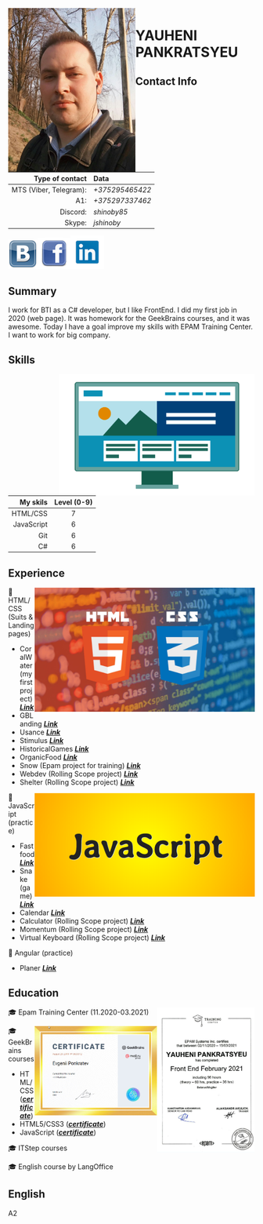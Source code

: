 <img align="left" alt="My photo" src="images/myImg.jpg" width="260" >

# YAUHENI PANKRATSYEU

## Contact Info
|Type of contact|Data|
|-----:|:------|
|MTS (Viber, Telegram):|*+375295465422*|
|A1:|*+375297337462*|
|Discord:|*shinoby85*|
|Skype:|*jshinoby*|

[![VK](images/vk.png)][1][![Facebook](images/f.png)][2][![LinkedIn](images/ld.png)][3]

## Summary
I work for BTI as a C# developer, but I like FrontEnd. I did my first job in 2020 (web page). It was homework for the GeekBrains courses, and it was awesome. Today I have a goal improve my skills with EPAM Training Center. I want to work for big company.

## Skills
<img src="images/develop.gif" align="right" width="400" alt="dev animate">

|My skils|Level (0-9)|
|----:|:----:|
|HTML/CSS|7|
|JavaScript|6|
|Git|6|
|C#|6|


## Experience
<img src="images/html-css.jpg" align="right" width="450" alt="html label">

:star2: HTML/CSS (Suits & Landing pages)
  * CoralWater (my first project) ***[Link](https://zhenya85.github.io/coralwater/)***
  * GBLanding  ***[Link](https://zhenya85.github.io/GBLanding/)***
  * Usance  ***[Link](https://zhenya85.github.io/Usance/)***
  * Stimulus  ***[Link](https://zhenya85.github.io/stimulus/)***
  * HistoricalGames  ***[Link](https://zhenya85.github.io/HistoricalGames/)***
  * OrganicFood  ***[Link](https://zhenya85.github.io/OrganicFood/)***
  * Snow (Epam project for training)  ***[Link](https://zhenya85.github.io/Snow/)***
  * Webdev (Rolling Scope project)   ***[Link](https://zhenya85.github.io/webdev/)***
  * Shelter (Rolling Scope project)   ***[Link](https://zhenya85.github.io/shelter/)***

<img src="images/js.png" align="right" width="450" alt="js label">

:star2: JavaScript (practice)
  * Fastfood  ***[Link](https://zhenya85.github.io/Fastfood/)***
  * Snake (game)  ***[Link](https://zhenya85.github.io/Snake/)***
  * Calendar  ***[Link](https://zhenya85.github.io/Calendar/)***
  * Calculator (Rolling Scope project)   ***[Link](https://zhenya85.github.io/calculator/)***
  * Momentum (Rolling Scope project)   ***[Link](https://zhenya85.github.io/momentum/)***
  * Virtual Keyboard (Rolling Scope project)   ***[Link](https://zhenya85.github.io/virtual-keyboard/)***

:star2: Angular (practice)
  * Planer   ***[Link](https://shinoby85.github.io/newplaner/home)***


## Education

<img align='right' alt='sert' src="images/epam.jpg" width="200"/>

:mortar_board: Epam Training Center (11.2020-03.2021)

<img align='right' alt='sert' src="images/education.jpg" width="250"/>

:mortar_board: GeekBrains courses
   - HTML/CSS (**_[certificate](https://geekbrains.ru/certificates/633912.en)_**)
   - HTML5/CSS3 (**_[certificate](https://geekbrains.ru/certificates/351259.en)_**)
   - JavaScript (**_[certificate](https://geekbrains.ru/certificates/788710.en)_**)
  
:mortar_board: ITStep courses

:mortar_board: English course by LangOffice

## English
A2


[1]:https://vk.com/eponk
[2]:https://www.facebook.com/profile.php?id=100000615839048
[3]:https://www.linkedin.com/in/yauheni-pankratsyeu-b172b5152/







<!--

### Hi there 👋

**shinoby85/shinoby85** is a ✨ _special_ ✨ repository because its `README.md` (this file) appears on your GitHub profile.

Here are some ideas to get you started:

- 🔭 I’m currently working on ...
- 🌱 I’m currently learning ...
- 👯 I’m looking to collaborate on ...
- 🤔 I’m looking for help with ...
- 💬 Ask me about ...
- 📫 How to reach me: ...
- 😄 Pronouns: ...
- ⚡ Fun fact: ...
-->
